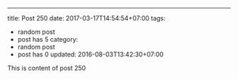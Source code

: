 ---
title: Post 250
date: 2017-03-17T14:54:54+07:00
tags:
  - random post
  - post has 5
category:
  - random post
  - post has 0
updated: 2016-08-03T13:42:30+07:00

This is content of post 250